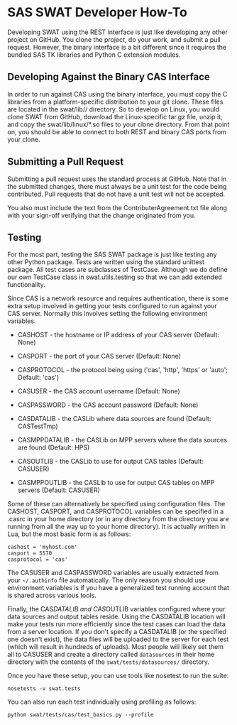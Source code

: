 # SAS SWAT Developer How-To

Developing SWAT using the REST interface is just like developing any 
other project on GitHub.  You clone the project, do your work, 
and submit a pull request.  However, the binary interface is a bit
different since it requires the bundled SAS TK libraries and Python
C extension modules.

## Developing Against the Binary CAS Interface

In order to run against CAS using the binary interface, you must copy
the C libraries from a platform-specific distribution to your git
clone.  These files are located in the swat/lib/<platform>/ directory.
So to develop on Linux, you would clone SWAT from GitHub, download the
Linux-specific tar.gz file, unzip it, and copy the swat/lib/linux/\*.so
files to your clone directory.  From that point on, you should be able
to connect to both REST and binary CAS ports from your clone.

## Submitting a Pull Request

Submitting a pull request uses the standard process at GitHub.
Note that in the submitted changes, there must always be a unit test
for the code being contributed.  Pull requests that do not have a
unit test will not be accepted.

You also must include the text from the ContributerAgreement.txt file
along with your sign-off verifying that the change originated from you.

## Testing

For the most part, testing the SAS SWAT package is just like testing
any other Python package.  Tests are written using the standard unittest
package.  All test cases are subclasses of TestCase.  Although we do
define our own TestCase class in swat.utils.testing so that we can add
extended functionality.

Since CAS is a network resource and requires authentication, there is
some extra setup involved in getting your tests configured to run 
against your CAS server.  Normally this involves setting the following
environment variables.

* CASHOST - the hostname or IP address of your CAS server (Default: None)
* CASPORT - the port of your CAS server (Default: None)
* CASPROTOCOL - the protocol being using ('cas', 'http', 'https' or 'auto'; Default: 'cas')

* CASUSER - the CAS account username (Default: None)
* CASPASSWORD - the CAS account password (Default: None)

* CASDATALIB    - the CASLib where data sources are found (Default: CASTestTmp)
* CASMPPDATALIB - the CASLib on MPP servers where the data sources are found (Default: HPS)
* CASOUTLIB     - the CASLib to use for output CAS tables (Default: CASUSER)
* CASMPPOUTLIB  - the CASLib to use for output CAS tables on MPP servers (Default: CASUSER)

Some of these can alternatively be specified using configuration files.
The CASHOST, CASPORT, and CASPROTOCOL variables can be specified in a .casrc
in your home directory (or in any directory from the directory you are 
running from all the way up to your home directory).  It is actually written
in Lua, but the most basic form is as follows:

    cashost = 'myhost.com'
    casport = 5570
    casprotocol = 'cas'

The CASUSER and CASPASSWORD variables are usually extracted from your
`~/.authinfo` file automatically.  The only reason you should use environment
variables is if you have a generalized test running account that is
shared across various tools.

Finally, the CAS*DATALIB and CAS*OUTLIB variables configured where your
data sources and output tables reside.  Using the CASDATALIB location 
will make your tests run more efficiently since the test cases can load
the data from a server location.  If you don't specify a CASDATALIB (or
the specified one doesn't exist), the data files will be uploaded to the
server for each test (which will result in hundreds of uploads).  Most
people will likely set them all to CASUSER and create a directory called
`datasources` in their home directory with the contents of the 
`swat/tests/datasources/` directory.

Once you have these setup, you can use tools like nosetest to run the suite:

    nosetests -v swat.tests

You can also run each test individually using profiling as follows:

    python swat/tests/cas/test_basics.py --profile
